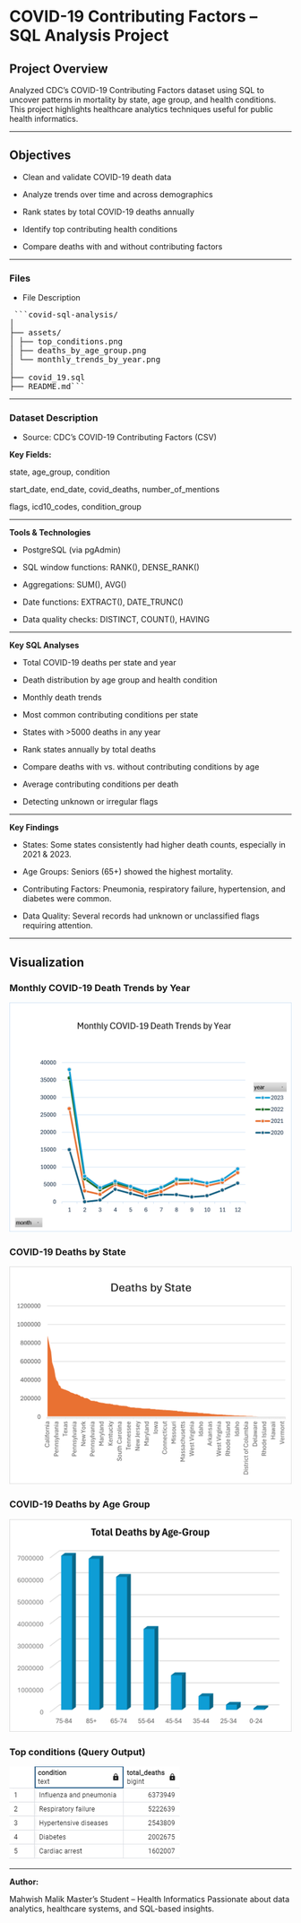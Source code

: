 # COVID-19 Contributing Factors – SQL Analysis Project

## Project Overview
Analyzed CDC’s COVID-19 Contributing Factors dataset using SQL to uncover patterns in mortality by state, age group, and health conditions. This project highlights healthcare analytics techniques useful for public health informatics.

---

## Objectives
- Clean and validate COVID-19 death data

- Analyze trends over time and across demographics

- Rank states by total COVID-19 deaths annually

- Identify top contributing health conditions

- Compare deaths with and without contributing factors

---

### Files
- File	Description
<pre> ```covid-sql-analysis/
│
├── assets/
│ ├── top_conditions.png
│ ├── deaths_by_age_group.png
│ └── monthly_trends_by_year.png
│
├── covid_19.sql
├── README.md``` </pre>
---

### Dataset Description
- Source: CDC’s COVID-19 Contributing Factors (CSV)

**Key Fields:**

state, age_group, condition

start_date, end_date, covid_deaths, number_of_mentions

flags, icd10_codes, condition_group

---

**Tools & Technologies**
- PostgreSQL (via pgAdmin)

- SQL window functions: RANK(), DENSE_RANK()

- Aggregations: SUM(), AVG()

- Date functions: EXTRACT(), DATE_TRUNC()

- Data quality checks: DISTINCT, COUNT(), HAVING

---

**Key SQL Analyses**

- Total COVID-19 deaths per state and year

- Death distribution by age group and health condition

- Monthly death trends

- Most common contributing conditions per state

- States with >5000 deaths in any year

- Rank states annually by total deaths

- Compare deaths with vs. without contributing conditions by age

- Average contributing conditions per death

- Detecting unknown or irregular flags

---

**Key Findings**

- States: Some states consistently had higher death counts, especially in 2021 & 2023.

- Age Groups: Seniors (65+) showed the highest mortality.

- Contributing Factors: Pneumonia, respiratory failure, hypertension, and diabetes were common.

- Data Quality: Several records had unknown or unclassified flags requiring attention.

---

## Visualization

### Monthly COVID-19 Death Trends by Year
![Monthly Trends](assets/monthly_trends_by_year.png)

### COVID-19 Deaths by State
![Statewise Deaths](assets/state_deaths.png)

### COVID-19 Deaths by Age Group
![Deaths by Age Group](assets/deaaths_by_age_group.png)

### Top conditions (Query Output)
![Top conditions](assets/top_conditions.png)

---

**Author:**

Mahwish Malik
Master’s Student – Health Informatics
Passionate about data analytics, healthcare systems, and SQL-based insights.
